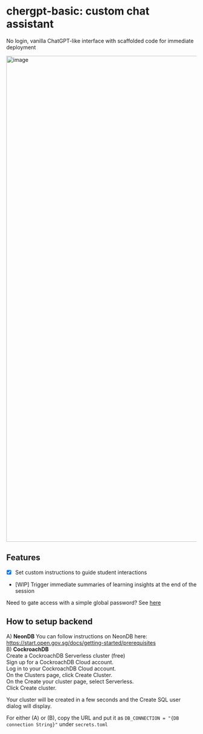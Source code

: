 # chergpt-basic: custom chat assistant
No login, vanilla ChatGPT-like interface with scaffolded code for immediate deployment 

<img width="1283" alt="image" src="https://github.com/String-sg/chergpt-basic/assets/44336310/5be6253c-5de6-402a-8d47-b37c52154d65">

## Features
- [x] Set custom instructions to guide student interactions <br>
- [WIP] Trigger immediate summaries of learning insights at the end of the session <br>

Need to gate access with a simple global password? See [here](https://docs.streamlit.io/knowledge-base/deploy/authentication-without-sso) 

## How to setup backend 
A) **NeonDB** You can follow instructions on NeonDB here: https://start.open.gov.sg/docs/getting-started/prerequisites <br>
B) **CockroachDB** <br>
Create a CockroachDB Serverless cluster (free)<br>
Sign up for a CockroachDB Cloud account.<br>
Log in to your CockroachDB Cloud account.<br>
On the Clusters page, click Create Cluster.<br>
On the Create your cluster page, select Serverless.<br>
Click Create cluster.<br>

Your cluster will be created in a few seconds and the Create SQL user dialog will display.

For either (A) or (B), copy the URL and put it as `DB_CONNECTION = "{DB connection String}"` under `secrets.toml`
